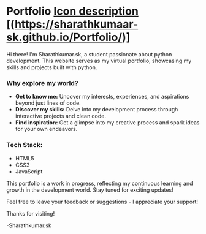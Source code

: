 # Portfolio [Icon description](resource/www.pngwing.com.png) [(https://sharathkumaar-sk.github.io/Portfolio/)]

Hi there! I'm Sharathkumar.sk, a student passionate about python development. This website serves as my virtual portfolio, showcasing my skills and projects built with python.

### Why explore my world?

- **Get to know me:** Uncover my interests, experiences, and aspirations beyond just lines of code.
- **Discover my skills:** Delve into my development process through interactive projects and clean code.
- **Find inspiration:** Get a glimpse into my creative process and spark ideas for your own endeavors.

### Tech Stack:
- HTML5
- CSS3
- JavaScript

This portfolio is a work in progress, reflecting my continuous learning and growth in the development world. Stay tuned for exciting updates!

Feel free to leave your feedback or suggestions - I appreciate your support!

Thanks for visiting!

-Sharathkumar.sk
